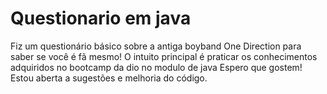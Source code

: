 # Questionario em java
Fiz um questionário básico sobre a antiga boyband One Direction para saber se você é fã mesmo! O intuito principal é praticar os conhecimentos adquiridos no bootcamp da dio no modulo de java
Espero que gostem! Estou aberta a sugestões e melhoria do código.
